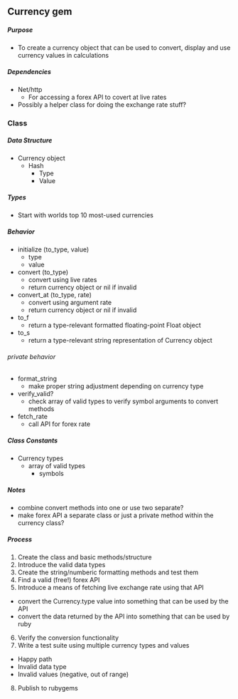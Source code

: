 ## Currency gem

##### Purpose
- To create a currency object that can be used to convert, display and use currency values in calculations

##### Dependencies
- Net/http
  - For accessing a forex API to covert at live rates
- Possibly a helper class for doing the exchange rate stuff?

### Class

##### Data Structure
- Currency object
  - Hash
    - Type
    - Value

##### Types
- Start with worlds top 10 most-used currencies

##### Behavior
- initialize (to_type, value)
  - type
  - value
- convert (to_type)
  - convert using live rates
  - return currency object or nil if invalid
- convert_at (to_type, rate)
  - convert using argument rate
  - return currency object or nil if invalid
- to_f
  - return a type-relevant formatted floating-point Float object
- to_s 
  - return a type-relevant string representation of Currency object

###### private behavior
- format_string
  - make proper string adjustment depending on currency type
- verify_valid?
  - check array of valid types to verify symbol arguments to convert methods
- fetch_rate
  - call API for forex rate

##### Class Constants
- Currency types
  - array of valid types
    - symbols

##### Notes
- combine convert methods into one or use two separate?
- make forex API a separate class or just a private method within the currency class?

##### Process
1.  Create the class and basic methods/structure
2.  Introduce the valid data types
3.  Create the string/numberic formatting methods and test them
4.  Find a valid (free!) forex API
5.  Introduce a means of fetching live exchange rate using that API
  - convert the Currency.type value into something that can be used by the API
  - convert the data returned by the API into something that can be used by ruby
6.  Verify the conversion functionality
7.  Write a test suite using multiple currency types and values
  - Happy path
  - Invalid data type
  - Invalid values (negative, out of range)
8.  Publish to rubygems